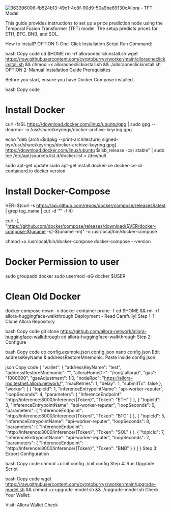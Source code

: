 ![363396006-fb524b13-49c1-4c8f-90d9-50a9be69130c](https://github.com/user-attachments/assets/b2572478-1f4b-470c-ac72-7d50b8f854c1)Allora - TFT Model



This guide provides instructions to set up a price prediction node using the Temporal Fusion Transformer (TFT) model. The setup predicts prices for ETH, BTC, BNB, and SOL.

How to Install?
OPTION 1: One-Click Installation Script
Run Command:

bash
Copy code
cd $HOME
rm -rf alloraoneclickinstall.sh
wget https://raw.githubusercontent.com/cyrptoburrys/worker/main/alloraoneclickinstall.sh && chmod +x alloraoneclickinstall.sh && ./alloraoneclickinstall.sh
OPTION 2: Manual Installation Guide
Prerequisites

Before you start, ensure you have Docker Compose installed.

bash
Copy code
# Install Docker
curl -fsSL https://download.docker.com/linux/ubuntu/gpg | sudo gpg --dearmor -o /usr/share/keyrings/docker-archive-keyring.gpg

echo "deb [arch=$(dpkg --print-architecture) signed-by=/usr/share/keyrings/docker-archive-keyring.gpg] https://download.docker.com/linux/ubuntu $(lsb_release -cs) stable" | sudo tee /etc/apt/sources.list.d/docker.list > /dev/null

sudo apt-get update
sudo apt-get install docker-ce docker-ce-cli containerd.io
docker version

# Install Docker-Compose
VER=$(curl -s https://api.github.com/repos/docker/compose/releases/latest | grep tag_name | cut -d '"' -f 4)

curl -L "https://github.com/docker/compose/releases/download/$VER/docker-compose-$(uname -s)-$(uname -m)" -o /usr/local/bin/docker-compose

chmod +x /usr/local/bin/docker-compose
docker-compose --version

# Docker Permission to user
sudo groupadd docker
sudo usermod -aG docker $USER

# Clean Old Docker
docker compose down -v
docker container prune -f
cd $HOME && rm -rf allora-huggingface-walkthrough
Deployment - Read Carefully!
Step 1-1: Clone Allora Repository

bash
Copy code
git clone https://github.com/allora-network/allora-huggingface-walkthrough
cd allora-huggingface-walkthrough
Step 2: Configure

bash
Copy code
cp config.example.json config.json
nano config.json
Edit addressKeyName & addressRestoreMnemonic. Paste inside config.json:

json
Copy code
{
    "wallet": {
        "addressKeyName": "test",
        "addressRestoreMnemonic": "<your mnemonic phrase>",
        "alloraHomeDir": "/root/.allorad",
        "gas": "1000000",
        "gasAdjustment": 1.0,
        "nodeRpc": "https://allora-rpc.testnet.allora.network/",
        "maxRetries": 1,
        "delay": 1,
        "submitTx": false
    },
    "worker": [
        {
            "topicId": 1,
            "inferenceEntrypointName": "api-worker-reputer",
            "loopSeconds": 4,
            "parameters": {
                "InferenceEndpoint": "http://inference:8000/inference/{Token}",
                "Token": "ETH"
            }
        },
        {
            "topicId": 3,
            "inferenceEntrypointName": "api-worker-reputer",
            "loopSeconds": 6,
            "parameters": {
                "InferenceEndpoint": "http://inference:8000/inference/{Token}",
                "Token": "BTC"
            }
        },
        {
            "topicId": 5,
            "inferenceEntrypointName": "api-worker-reputer",
            "loopSeconds": 8,
            "parameters": {
                "InferenceEndpoint": "http://inference:8000/inference/{Token}",
                "Token": "SOL"
            }
        },
        {
            "topicId": 7,
            "inferenceEntrypointName": "api-worker-reputer",
            "loopSeconds": 2,
            "parameters": {
                "InferenceEndpoint": "http://inference:8000/inference/{Token}",
                "Token": "BNB"
            }
        }
    ]
}
Step 3: Export Configuration

bash
Copy code
chmod +x init.config
./init.config
Step 4: Run Upgrade Script

bash
Copy code
wget https://raw.githubusercontent.com/cyrptoburrys/worker/main/upgrade-model.sh && chmod +x upgrade-model.sh && ./upgrade-model.sh
Check Your Wallet:

Visit: Allora Wallet Check

